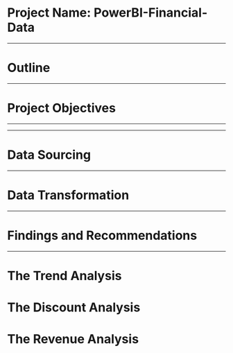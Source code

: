 # Project Name: PowerBI-Financial-Data

----
# Outline



----
# Project Objectives



----



----
# Data Sourcing



----
# Data Transformation



----
# Findings and Recommendations

----

# The Trend Analysis
# The Discount Analysis
# The Revenue Analysis

